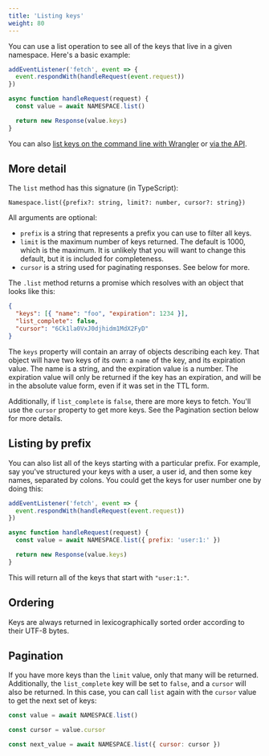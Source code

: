 ```yaml
---
title: 'Listing keys'
weight: 80
---
```


You can use a list operation to see all of the keys that live in a given
namespace. Here's a basic example:

```js
addEventListener('fetch', event => {
  event.respondWith(handleRequest(event.request))
})

async function handleRequest(request) {
  const value = await NAMESPACE.list()

  return new Response(value.keys)
}
```

You can also [list keys on the command line with Wrangler](/tooling/wrangler/kv_commands/#kv-key) or [via the API](https://api.cloudflare.com/#workers-kv-namespace-list-a-namespace-s-keys).

## More detail

The `list` method has this signature (in TypeScript):

`Namespace.list({prefix?: string, limit?: number, cursor?: string})`

All arguments are optional:

- `prefix` is a string that represents a prefix you can use to filter all keys.
- `limit` is the maximum number of keys returned. The default is 1000, which is
  the maximum. It is unlikely that you will want to change this default, but
  it is included for completeness.
- `cursor` is a string used for paginating responses. See below for more.

The `.list` method returns a promise which resolves with an object that looks
like this:

```json
{
  "keys": [{ "name": "foo", "expiration": 1234 }],
  "list_complete": false,
  "cursor": "6Ck1la0VxJ0djhidm1MdX2FyD"
}
```

The `keys` property will contain an array of objects describing each key.
That object will have two keys of its own: a `name` of the key, and its
expiration value. The name is a string, and the expiration value is a number.
The expiration value will only be returned if the key has an expiration, and
will be in the absolute value form, even if it was set in the TTL form.

Additionally, if `list_complete` is `false`, there are more keys to fetch.
You'll use the `cursor` property to get more keys. See the Pagination section
below for more details.

## Listing by prefix

You can also list all of the keys starting with a particular prefix. For
example, say you've structured your keys with a user, a user id, and then
some key names, separated by colons. You could get the keys for user number
one by doing this:

```js
addEventListener('fetch', event => {
  event.respondWith(handleRequest(event.request))
})

async function handleRequest(request) {
  const value = await NAMESPACE.list({ prefix: 'user:1:' })

  return new Response(value.keys)
}
```

This will return all of the keys that start with `"user:1:"`.

## Ordering

Keys are always returned in lexicographically sorted order according to their UTF-8 bytes.

## Pagination

If you have more keys than the `limit` value, only that many will be returned. Additionally, the
`list_complete` key will be set to `false`, and a `cursor` will also be returned. In this case,
you can call `list` again with the `cursor` value to get the next set of keys:

```js
const value = await NAMESPACE.list()

const cursor = value.cursor

const next_value = await NAMESPACE.list({ cursor: cursor })
```
